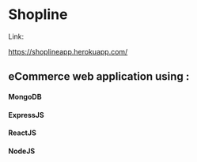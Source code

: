 # Shopline

Link:

https://shoplineapp.herokuapp.com/


## eCommerce web application using  :
#### MongoDB
#### ExpressJS 
#### ReactJS 
#### NodeJS

